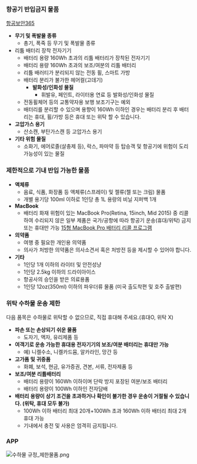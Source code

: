 ### 항공기 반입금지 물품

[항공보안365](https://www.avsec365.or.kr/avsc/mainMobile.do)

- **무기 및 폭발물 종류**
  - 총기, 폭죽 등 무기 및 폭발물 종류
- 리튬 배터리 장착 전자기기
  - 배터리 용량 160Wh 초과의 리튬 배터리가 장착된 전자기기
  - 배터리 용량 160Wh 초과의 보조/여분의 리튬 배터리
  - 리튬 배러티가 분리되지 않는 전동 휠, 스마트 가방
  - 배터리 분리가 불가한 헤어컬(고데기)
    - **발화성/인화성 물질**
      - 휘발유, 페인트, 라이터용 연료 등 발화성/인화성 물질
  - 전동휠체어 등의 교통약자용 보행 보조기구는 예외
  - 배터리를 분리할 수 있으며 용향이 160Wh 이하인 경우는 배터리 분리 후 배터리는 휴대, 휠/가방 등은 휴대 또는 위탁 할 수 있습니다.
- **고압가스 용기**
  - 산소캔, 부탄가스캔 등 고압가스 용기
- **기타 위험 물질**
  - 소화기, 에어로졸(살충제 등), 락스, 파마약 등 탑승객 및 항공기에 위험이 도리 가능성이 있는 물질

### 제한적으로 기내 반입 가능한 물품

- **액체류**
  - 음료, 식품, 화장품 등 액체류(스프레이) 및 젤류(젤 또는 크림) 물품
  - 개별 용기당 100ml 이하로 1인당 총 1L 용량의 비닐 지퍼백 1개
- **MacBook**
  - 배터리 화재 위험이 있는 MacBook Pro(Retina, 15inch, Mid 2015) 중 리콜하여 수리되지 않은 일부 제품은 국가/공항에 따라 항공기 운송(휴대/위탁) 금지 또는 휴대만 가능
    [15형 MacBook Pro 배터리 리콜 프로그램](https://support.apple.com/ko-kr/15-inch-macbook-pro-battery-recall)
- **의약품**
  - 여행 중 필요한 개인용 의약품
  - 의사가 처방한 의약품은 의사소견서 혹은 처방전 등을 제시할 수 있어야 합니다.
- **기타**
  - 1인당 1개 이하의 라이터 및 안전성냥
  - 1인당 2.5kg 이하의 드라이아이스
  - 항공사의 승인을 받은 의료용품
  - 1인당 12oz(350ml) 이하의 파우더류 물품 (미국 출도착편 및 호주 출발편)

### 위탁 수하물 운송 제한

다음 품목은 수하물로 위탁할 수 없으므로, 직접 휴대해 주세요.(휴대O, 위탁 X)

- **파손 또는 손상되기 쉬운 물품**
  - 도자기, 액자, 유리제품 등
- **여객기로 운송 가능한 휴대용 전자기기의 보조/여분 배터리는 휴대만 가능**
  - 예) 니켈수소, 니켈카드뮴, 알카라인, 망간 등
- **고가품 및 귀중품**
  - 화폐, 보석, 현금, 유가증권, 견본, 서류, 전자제품 등
- **보조/여분 리튬배터리**
  - 배터리 용량이 160Wh 이하이며 단락 방지 포장된 여분/보조 배터리
  - 배터리 용량이 100Wh 이하인 전자담배
- **배터리 용량이 상기 조건을 초과하거나 확인이 불가한 경우 운송이 거절될 수 있습니다. (위탁, 휴대 모두 불가)**
  - 100Wh 이하 배터리 최대 20개+100Wh 초과 160Wh 이하 배터리 최대 2개 휴대 가능
  - 기내에서 충전 및 사용은 엄격히 금지됩니다.

### APP

![수하물 규정_제한물품.png](https://s3-us-west-2.amazonaws.com/secure.notion-static.com/ad23dcef-0c36-4afe-a11f-e174e2d1a61c/%E1%84%89%E1%85%AE%E1%84%92%E1%85%A1%E1%84%86%E1%85%AE%E1%86%AF_%E1%84%80%E1%85%B2%E1%84%8C%E1%85%A5%E1%86%BC_%E1%84%8C%E1%85%A6%E1%84%92%E1%85%A1%E1%86%AB%E1%84%86%E1%85%AE%E1%86%AF%E1%84%91%E1%85%AE%E1%86%B7.png)
